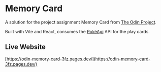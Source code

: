 # Memory Card

A solution for the project assignment Memory Card from [The Odin Project](https://www.theodinproject.com/lessons/node-path-react-new-memory-card).

Built with Vite and React, consumes the [PokéApi](https://pokeapi.co/) API for the play cards.

## Live Website
[https://odin-memory-card-3fz.pages.dev/](https://odin-memory-card-3fz.pages.dev/)
